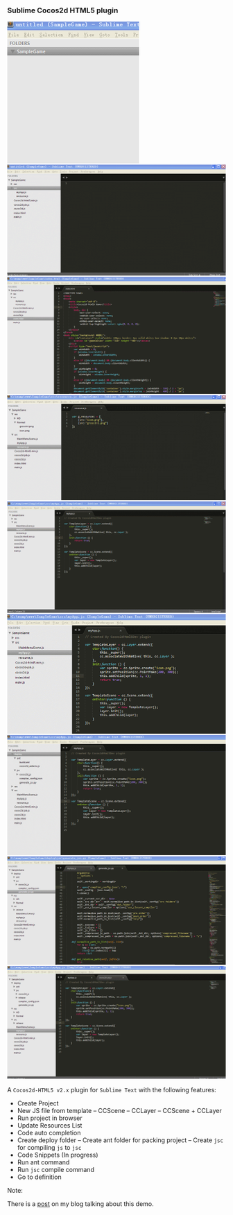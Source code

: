 ### Sublime Cocos2d HTML5 plugin

<img src="./snapshot/1.create_project.gif"/>
<img src="./snapshot/2.new_js_file.gif"/>
<img src="./snapshot/3.run_in_browser.gif"/>
<img src="./snapshot/4.update_resource_list.gif"/>
<img src="./snapshot/5.auto_completion.gif"/>
<img src="./snapshot/6.create_deploy_folder.gif"/>
<img src="./snapshot/7.run_ant.gif"/>
<img src="./snapshot/8.compile_jsc.gif"/>
<img src="./snapshot/9.go_to_definition.gif"/>

A `Cocos2d-HTML5 v2.x` plugin for `Sublime Text` with the following features:

- Create Project
- New JS file from template
    – CCScene
    – CCLayer
    – CCScene + CCLayer
- Run project in browser
- Update Resources List
- Code auto completion
- Create deploy folder
– Create ant folder for packing project
– Create `jsc` for compiling `js` to `jsc`
- Code Snippets (In progress)
- Run ant command
- Run `jsc` compile command
- Go to definition


Note:

There is a [post](http://www.supersuraccoon-cocos2d.com/2014/04/11/cocos2dhtml5dev-a-cocos2d-html52-x-plugin-for-sublimetext/) on my blog talking about this demo.